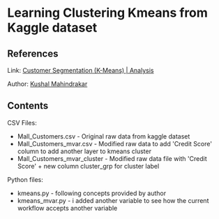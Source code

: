 # Learning Clustering Kmeans from Kaggle dataset

## References
Link: [Customer Segmentation (K-Means) | Analysis](https://www.kaggle.com/kushal1996/customer-segmentation-k-means-analysis)

Author: [Kushal Mahindrakar](https://www.kaggle.com/kushal1996)

## Contents
CSV Files:
* Mall_Customers.csv - Original raw data from kaggle dataset
* Mall_Customers_mvar.csv - Modified raw data to add 'Credit Score' column to add another layer to kmeans cluster
* Mall_Customers_mvar_cluster - Modified raw data file with 'Credit Score' + new column cluster_grp for cluster label

Python files:
* kmeans.py - following concepts provided by author
* kmeans_mvar.py - i added another variable to see how the current workflow accepts another variable

